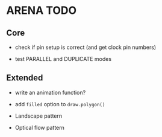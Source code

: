 # ARENA TODO

## Core

- check if pin setup is correct (and get clock pin numbers)

- test PARALLEL and DUPLICATE modes


## Extended

- write an animation function?

- add `filled` option to `draw.polygon()`

- Landscape pattern

- Optical flow pattern

